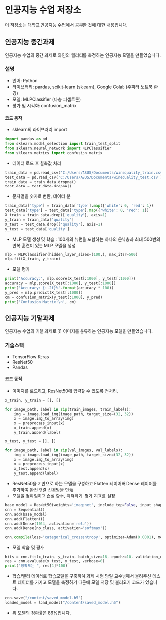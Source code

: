 # 인공지능 수업 저장소

이 저장소는 대학교 인공지능 수업에서 공부한 것에 대한 내용입니다.

## 인공지능 중간과제
인공지능 수업의 중간 과제로 와인의 퀄리티를 측정하는 인공지능 모델을 만들었습니다.

### 설명
- 언어: Python
- 라이브러리: pandas, scikit-learn (sklearn), Google Colab (주피터 노트북 환경)
- 모델: MLPClassifier (다층 퍼셉트론)
- 평가 및 시각화: confusion_matrix

#### 코드 동작

- sklearn의 라이브러리 import
```python
import pandas as pd
from sklearn.model_selection import train_test_split
from sklearn.neural_network import MLPClassifier
from sklearn.metrics import confusion_matrix
```
- 데이터 로드 후 결측값 처리
```python
train_data = pd.read_csv('C:/Users/ASUS/Documents/winequality_train.csv')
test_data = pd.read_csv('C:/Users/ASUS/Documents/winequality_test.csv')
train_data = train_data.dropna()
test_data = test_data.dropna()
```

- 문자열을 숫자로 변환, 데이터 분
```python
train_data['type'] = train_data['type'].map({'white': 0, 'red': 1})
test_data['type'] = test_data['type'].map({'white': 0, 'red': 1})
X_train = train_data.drop(['quality'], axis=1)
y_train = train_data['quality']
X_test = test_data.drop(['quality'], axis=1)
y_test = test_data['quality']
```
- MLP 모델 생성 및 학습 : 100개의 뉴런을 포함하는 하나의 은닉층과 최대 500번의 반복 훈련이 있는 MLP 모델을 생성
```python
mlp = MLPClassifier(hidden_layer_sizes=(100,), max_iter=500)
mlp.fit(X_train, y_train)
```

- 모델 평가 
```python
print('Accuracy:', mlp.score(X_test[:1000], y_test[:1000]))
accuracy = mlp.score(X_test[:1000], y_test[:1000])
print('Accuracy: {:.2f}%'.format(accuracy * 100))
y_pred = mlp.predict(X_test[:1000])
cm = confusion_matrix(y_test[:1000], y_pred)
print('Confusion Matrix:\n', cm)
```

## 인공지능 기말과제
인공지능 수업의 기말 과제로 꽃 이미지를 분류하는 인공지능 모델을 만들었습니다.

### 기술스택
- TensorFlow Keras
- ResNet50
- Pandas

#### 코드 동작

- 이미지를 로드하고, ResNet50에 입력할 수 있도록 전처리.
```python
x_train, y_train = [], []

for image_path, label in zip(train_images, train_labels):
    img = image.load_img(image_path, target_size=(32, 32))
    x = image.img_to_array(img)
    x = preprocess_input(x)
    x_train.append(x)
    y_train.append(label)

x_test, y_test = [], []

for image_path, label in zip(val_images, val_labels):
    img = image.load_img(image_path, target_size=(32, 32))
    x = image.img_to_array(img)
    x = preprocess_input(x)
    x_test.append(x)
    y_test.append(label)
```


- ResNet50을 기반으로 하는 모델을 구성하고 Flatten 레이어와 Dense 레이어를 추가하여 완전 연결 신경망을 만듦
- 모델을 컴파일하고 손실 함수, 최적화기, 평가 지표를 설정
```python
base_model = ResNet50(weights='imagenet', include_top=False, input_shape=(32, 32, 3))
cnn = Sequential()
cnn.add(base_model)
cnn.add(Flatten())
cnn.add(Dense(1024, activation='relu'))
cnn.add(Dense(no_class, activation='softmax'))

cnn.compile(loss='categorical_crossentropy', optimizer=Adam(0.0001), metrics=['accuracy'])
```


- 모델 학습 및 평가
```python
hits = cnn.fit(x_train, y_train, batch_size=16, epochs=10, validation_data=(x_test, y_test), verbose=1)
res = cnn.evaluate(x_test, y_test, verbose=0)
print("정확도는 ", res[1]*100)
```


-  학습/밸리 데이터로 학습모델을 구축하여 과제 시험 당일 교수님께서 올려주신 테스트 데이터를 가지고 모델을 측정하기 때문에 모델 저장 밎 불러오기 코드가 있습니다.
```python
cnn.save("/content/saved_model.h5")
loaded_model = load_model("/content/saved_model.h5")
```

- 위 모델의 정확률은 86%입니다.
